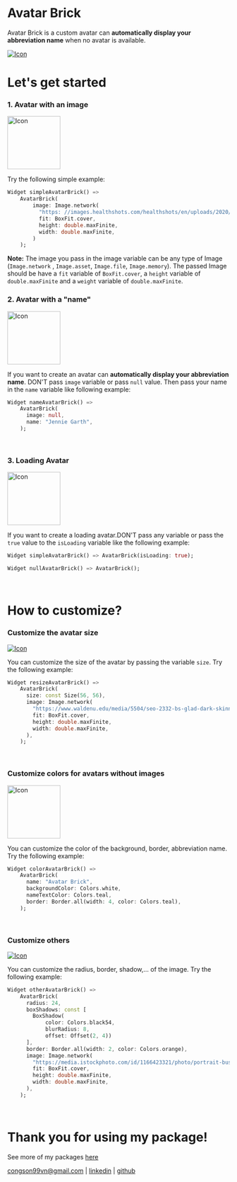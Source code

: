 # Avatar Brick

Avatar Brick is a custom avatar can **automatically display your abbreviation name** when no avatar
is available.

<a href="https://github.com/congson99/avatar_brick/blob/son/release1.0.0/assets/screenshots/example_pub.png?raw=true"><img src="https://github.com/congson99/avatar_brick/blob/son/release1.0.0/assets/screenshots/example_pub.png?raw=true" alt="Icon"></a>
<br />

# Let's get started

[//]: # (Import the package in your project:)

[//]: # ()

[//]: # (```dart)

[//]: # (import 'package:_avatar/_avatar.dart';)

[//]: # (```)

### 1. Avatar with an image

<a href="https://github.com/congson99/avatar_brick/blob/son/release1.0.0/assets/screenshots/example_image.png?raw=true"><img src="https://github.com/congson99/avatar_brick/blob/son/release1.0.0/assets/screenshots/example_image.png?raw=true" alt="Icon" height="120"></a>

Try the following simple example:

```dart
Widget simpleAvatarBrick() =>
    AvatarBrick(
        image: Image.network(
          "https: //images.healthshots.com/healthshots/en/uploads/2020/12/08182549/positive-person.jpg",
          fit: BoxFit.cover,
          height: double.maxFinite,
          width: double.maxFinite,
        )
    );
```

**Note:** The image you pass in the image variable can be any type of Image (`Image.network`
, `Image.asset`, `Image.file`, `Image.memory`). The passed Image should be have a `fit` variable
of `BoxFit.cover`, a `height` variable of `double.maxFinite` and a `weight` variable
of `double.maxFinite`.
<br />

### 2. Avatar with a "name"

<a href="https://github.com/congson99/avatar_brick/blob/son/release1.0.0/assets/screenshots/example_name.png?raw=true"><img src="https://github.com/congson99/avatar_brick/blob/son/release1.0.0/assets/screenshots/example_name.png?raw=true" alt="Icon" height="120"></a>

If you want to create an avatar can **automatically display your abbreviation name**. DON'T pass
`image` variable or pass `null` value. Then pass your name in the `name` variable like following
example:

```dart
Widget nameAvatarBrick() =>
    AvatarBrick(
      image: null,
      name: "Jennie Garth",
    );
```

<br />

### 3. Loading Avatar

<a href="https://github.com/congson99/avatar_brick/blob/son/release1.0.0/assets/screenshots/example_loading.png?raw=true"><img src="https://github.com/congson99/avatar_brick/blob/son/release1.0.0/assets/screenshots/example_loading.png?raw=true" alt="Icon" height="120"></a>

If you want to create a loading avatar.DON'T pass any variable or pass the `true` value to
the `isLoading` variable like the following example:

```dart
Widget simpleAvatarBrick() => AvatarBrick(isLoading: true);

Widget nullAvatarBrick() => AvatarBrick();
```

<br />

# How to customize?

### Customize the avatar size

<a href="https://github.com/congson99/avatar_brick/blob/son/release1.0.0/assets/screenshots/example_size.png?raw=true"><img src="https://github.com/congson99/avatar_brick/blob/son/release1.0.0/assets/screenshots/example_size.png?raw=true" alt="Icon"></a>

You can customize the size of the avatar by passing the variable `size`. Try the following example:

```dart
Widget resizeAvatarBrick() =>
    AvatarBrick(
      size: const Size(56, 56),
      image: Image.network(
        "https://www.waldenu.edu/media/5504/seo-2332-bs-glad-dark-skinned-woman-with-a-393146831-1200x675",
        fit: BoxFit.cover,
        height: double.maxFinite,
        width: double.maxFinite,
      ),
    );
```

<br />

### Customize colors for avatars without images

<a href="https://github.com/congson99/avatar_brick/blob/son/release1.0.0/assets/screenshots/example_color.png?raw=true"><img src="https://github.com/congson99/avatar_brick/blob/son/release1.0.0/assets/screenshots/example_color.png?raw=true" alt="Icon" height="120"></a>

You can customize the color of the background, border, abbreviation name. Try the following example:

```dart
Widget colorAvatarBrick() =>
    AvatarBrick(
      name: "Avatar Brick",
      backgroundColor: Colors.white,
      nameTextColor: Colors.teal,
      border: Border.all(width: 4, color: Colors.teal),
    );
```

<br />

### Customize others

<a href="https://github.com/congson99/avatar_brick/blob/son/release1.0.0/assets/screenshots/example_others.png?raw=true"><img src="https://github.com/congson99/avatar_brick/blob/son/release1.0.0/assets/screenshots/example_others.png?raw=true" alt="Icon"></a>

You can customize the radius, border, shadow,... of the image. Try the following example:

```dart
Widget otherAvatarBrick() =>
    AvatarBrick(
      radius: 24,
      boxShadows: const [
        BoxShadow(
            color: Colors.black54,
            blurRadius: 8,
            offset: Offset(2, 4))
      ],
      border: Border.all(width: 2, color: Colors.orange),
      image: Image.network(
        "https://media.istockphoto.com/id/1166423321/photo/portrait-business-woman-asian-on-blue-background.webp?b=1&s=170667a&w=0&k=20&c=k4ByeqnhyGUnT4wJm4baVX2mlT46iRSr65i2FwcldAk=",
        fit: BoxFit.cover,
        height: double.maxFinite,
        width: double.maxFinite,
      ),
    );
```

<br />

# Thank you for using my package!

See more of my packages [here](https://github.com/congson99/flutter_bricks)

[congson99vn@gmail.com](mailto:congson99vn@gmail.com)
| [linkedin](https://www.linkedin.com/in/congson/) | [github](https://github.com/congson99)